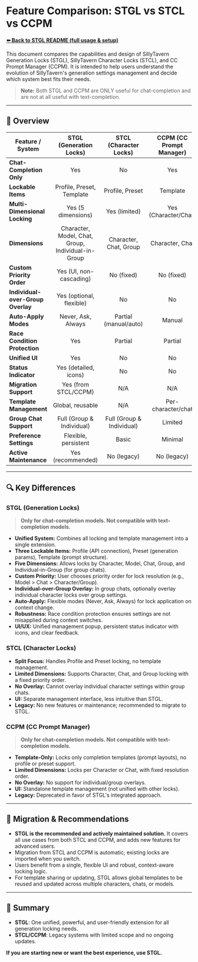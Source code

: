 # Feature Comparison: STGL vs STCL vs CCPM

**[⬅️ Back to STGL README (full usage & setup)](./README.md)**

This document compares the capabilities and design of SillyTavern Generation Locks (STGL), SillyTavern Character Locks (STCL), and CC Prompt Manager (CCPM). It is intended to help users understand the evolution of SillyTavern's generation settings management and decide which system best fits their needs.

> **Note:** Both STGL and CCPM are ONLY useful for chat-completion and are not at all useful with text-completion.

---

## 📝 Overview

| Feature / System                | STGL (Generation Locks)  | STCL (Character Locks) | CCPM (CC Prompt Manager) |
|---------------------------------|:------------------------:|:----------------------:|:------------------------:|
| **Chat-Completion Only**        | Yes                      | No                     | Yes                     |
| **Lockable Items**              | Profile, Preset, Template| Profile, Preset        | Template                |
| **Multi-Dimensional Locking**   | Yes (5 dimensions)       | Yes (limited)          | Yes (Character/Chat)    |
| **Dimensions**                  | Character, Model, Chat, Group, Individual-in-Group | Character, Chat, Group  | Character, Chat         |
| **Custom Priority Order**       | Yes (UI, non-cascading)  | No (fixed)             | No (fixed)              |
| **Individual-over-Group Overlay** | Yes (optional, flexible)| No                     | No                      |
| **Auto-Apply Modes**            | Never, Ask, Always       | Partial (manual/auto)  | Manual                  |
| **Race Condition Protection**   | Yes                      | Partial                | Partial                 |
| **Unified UI**                  | Yes                      | No                     | No                      |
| **Status Indicator**            | Yes (detailed, icons)    | No                     | No                      |
| **Migration Support**           | Yes (from STCL/CCPM)     | N/A                    | N/A                     |
| **Template Management**         | Global, reusable         | N/A                    | Per-character/chat      |
| **Group Chat Support**          | Full (Group & Individual)| Full (Group & Individual)                | Limited                 |
| **Preference Settings**         | Flexible, persistent     | Basic                  | Minimal                 |
| **Active Maintenance**          | Yes (recommended)        | No (legacy)            | No (legacy)             |

---

## 🔍 Key Differences

### STGL (Generation Locks)
> **Only for chat-completion models. Not compatible with text-completion models.**

- **Unified System:** Combines all locking and template management into a single extension.
- **Three Lockable Items:** Profile (API connection), Preset (generation params), Template (prompt structure).
- **Five Dimensions:** Allows locks by Character, Model, Chat, Group, and Individual-in-Group (for group chats).
- **Custom Priority:** User chooses priority order for lock resolution (e.g., Model > Chat > Character/Group).
- **Individual-over-Group Overlay:** In group chats, optionally overlay individual character locks over group settings.
- **Auto-Apply:** Flexible modes (Never, Ask, Always) for lock application on context change.
- **Robustness:** Race condition protection ensures settings are not misapplied during context switches.
- **UI/UX:** Unified management popup, persistent status indicator with icons, and clear feedback.

### STCL (Character Locks)
- **Split Focus:** Handles Profile and Preset locking, no template management.
- **Limited Dimensions:** Supports Character, Chat, and Group locking with a fixed priority order.
- **No Overlay:** Cannot overlay individual character settings within group chats.
- **UI:** Separate management interface, less intuitive than STGL.
- **Legacy:** No new features or maintenance; recommended to migrate to STGL.

### CCPM (CC Prompt Manager)
> **Only for chat-completion models. Not compatible with text-completion models.**

- **Template-Only:** Locks only completion templates (prompt layouts), no profile or preset support.
- **Limited Dimensions:** Locks per Character or Chat, with fixed resolution order.
- **No Overlay:** No support for individual/group overlays.
- **UI:** Standalone template management (not unified with other locks).
- **Legacy:** Deprecated in favor of STGL's integrated approach.

---

## 🚀 Migration & Recommendations

- **STGL is the recommended and actively maintained solution.** It covers all use cases from both STCL and CCPM, and adds new features for advanced users.
- Migration from STCL and CCPM is automatic; existing locks are imported when you switch.
- Users benefit from a single, flexible UI and robust, context-aware locking logic.
- For template sharing or updating, STGL allows global templates to be reused and updated across multiple characters, chats, or models.

---

## 🏁 Summary

- **STGL**: One unified, powerful, and user-friendly extension for all generation locking needs.
- **STCL/CCPM**: Legacy systems with limited scope and no ongoing updates.

**If you are starting new or want the best experience, use STGL.**
